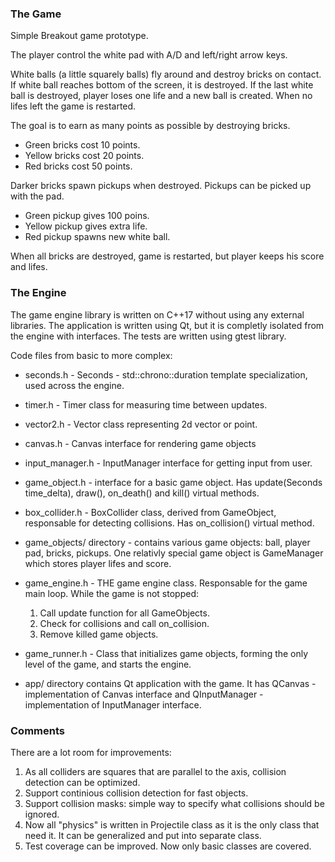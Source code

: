 ### The Game

Simple Breakout game prototype.

The player control the white pad with A/D and left/right arrow keys.

White balls (a little squarely balls) fly around and destroy bricks on contact. If white ball reaches bottom of the screen, it is destroyed. 
If the last white ball is destroyed, player loses one life and a new ball is created. When no lifes left the game is restarted.

The goal is to earn as many points as possible by destroying bricks. 
* Green bricks cost 10 points.
* Yellow bricks cost 20 points.
* Red bricks cost 50 points.

Darker bricks spawn pickups when destroyed. Pickups can be picked up with the pad.
* Green pickup gives 100 poins.
* Yellow pickup gives extra life.
* Red pickup spawns new white ball.

When all bricks are destroyed, game is restarted, but player keeps his score and lifes.


### The Engine

The game engine library is written on C++17 without using any external libraries.
The application is written using Qt, but it is completly isolated from the engine with interfaces.
The tests are written using gtest library.

Code files from basic to more complex:

* seconds.h - Seconds - std::chrono::duration template specialization, used across the engine.

* timer.h - Timer class for measuring time between updates.

* vector2.h - Vector class representing 2d vector or point.

* canvas.h - Canvas interface for rendering game objects

* input_manager.h - InputManager interface for getting input from user.

* game_object.h - interface for a basic game object. Has update(Seconds time_delta), draw(), on_death() and kill() virtual methods. 

* box_collider.h - BoxCollider class, derived from GameObject, responsable for detecting collisions. Has on_collision() virtual method.

* game_objects/ directory - contains various game objects: ball, player pad, bricks, pickups. One relativly special game object is GameManager which stores player lifes and score.

* game_engine.h - THE game engine class. Responsable for the game main loop.
    While the game is not stopped:
    1. Call update function for all GameObjects.
    2. Check for collisions and call on_collision.
    3. Remove killed game objects.

* game_runner.h - Class that initializes game objects, forming the only level of the game, and starts the engine.

* app/ directory contains Qt application with the game. It has QCanvas - implementation of Canvas interface and QInputManager - implementation of InputManager interface.


### Comments

There are a lot room for improvements:
1. As all colliders are squares that are parallel to the axis, collision detection can be optimized.
2. Support continious collision detection for fast objects.
3. Support collision masks: simple way to specify what collisions should be ignored.
4. Now all "physics" is written in Projectile class as it is the only class that need it. It can be generalized and put into separate class.
5. Test coverage can be improved. Now only basic classes are covered. 
